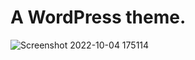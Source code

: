 # A WordPress theme.

![Screenshot 2022-10-04 175114](https://user-images.githubusercontent.com/45454049/193815285-f34d1924-a961-4a96-a7f2-5b03541905c8.png)
